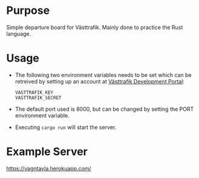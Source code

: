 # Purpose
Simple departure board for Västtrafik. Mainly done to practice the Rust
language.

# Usage
* The following two environment variables needs to be set which can be retreived
by setting up an account at [Västtrafik Development
Portal](https://developer.vasttrafik.se/portal/#/):

    ```
    VASTTRAFIK_KEY
    VASTTRAFIK_SECRET
    ```

* The default port used is 8000, but can be changed by setting the PORT
environment variable.

* Executing `cargo run` will start the server.

# Example Server
https://vagntavla.herokuapp.com/

